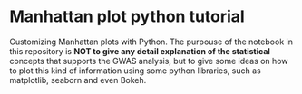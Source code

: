# Manhattan plot python tutorial
Customizing Manhattan plots with Python.
The purpouse of the notebook in this repository is **NOT to give any detail explanation of the statistical** concepts that supports the GWAS analysis, but to give some ideas on how to plot this kind of information using some python libraries, such as matplotlib, seaborn and even Bokeh.
